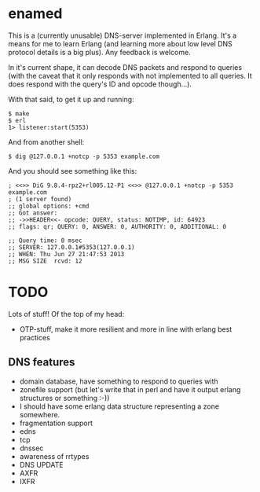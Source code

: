 enamed
======
This is a (currently unusable) DNS-server implemented in Erlang.
It's a means for me to learn Erlang (and learning more about low
level DNS protocol details is a big plus). Any feedback is welcome.

In it's current shape, it can decode DNS packets and respond to
queries (with the caveat that it only responds with not
implemented to all queries. It does respond with the query's ID
and opcode though...).

With that said, to get it up and running:

    $ make
    $ erl
    1> listener:start(5353)

And from another shell:

    $ dig @127.0.0.1 +notcp -p 5353 example.com

And you should see something like this:

    ; <<>> DiG 9.8.4-rpz2+rl005.12-P1 <<>> @127.0.0.1 +notcp -p 5353 example.com
    ; (1 server found)
    ;; global options: +cmd
    ;; Got answer:
    ;; ->>HEADER<<- opcode: QUERY, status: NOTIMP, id: 64923
    ;; flags: qr; QUERY: 0, ANSWER: 0, AUTHORITY: 0, ADDITIONAL: 0

    ;; Query time: 0 msec
    ;; SERVER: 127.0.0.1#5353(127.0.0.1)
    ;; WHEN: Thu Jun 27 21:47:53 2013
    ;; MSG SIZE  rcvd: 12

TODO
====
Lots of stuff! Of the top of my head:

* OTP-stuff, make it more resilient and more in line with
  erlang best practices

DNS features
------------

* domain database, have something to respond to queries with
* zonefile support (but let's write that in perl and have it
  output erlang structures or something :-))
 * I should have some erlang data structure representing a
   zone somewhere.
* fragmentation support
* edns
* tcp
* dnssec
* awareness of rrtypes
* DNS UPDATE
* AXFR
* IXFR
